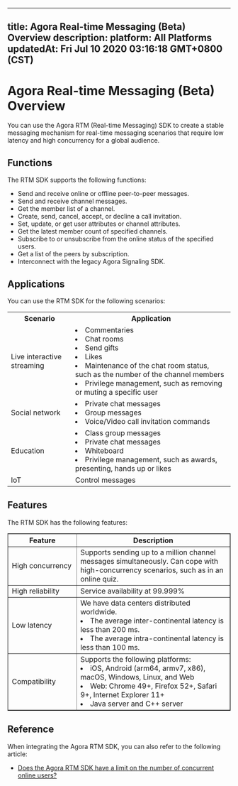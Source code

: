 
---
title: Agora Real-time Messaging (Beta) Overview
description: 
platform: All Platforms
updatedAt: Fri Jul 10 2020 03:16:18 GMT+0800 (CST)
---
# Agora Real-time Messaging (Beta) Overview
You can use the Agora RTM (Real-time Messaging) SDK to create a stable messaging mechanism for real-time messaging scenarios that require low latency and high concurrency for a global audience. 

## Functions

The RTM SDK supports the following functions:

-   Send and receive online or offline peer-to-peer messages.
-   Send and receive channel messages.
-   Get the member list of a channel.
-   Create, send, cancel, accept, or decline a call invitation. 
-   Set, update, or get user attributes or channel attributes.
-   Get the latest member count of specified channels. 
-   Subscribe to or unsubscribe from the online status of the specified users.
-   Get a list of the peers by subscription.
-   Interconnect with the legacy Agora Signaling SDK.


## Applications

You can use the RTM SDK for the following scenarios:

<table>
  <tr>
    <th>Scenario</th>
    <th>Application</th>
  </tr>
  <tr>
    <td>Live interactive streaming</td>
    <td><li>Commentaries<br><li>Chat rooms<br><li>Send gifts<br><li>Likes<br><li>Maintenance of the chat room status, such as the number of the channel members<br><li>Privilege management, such as removing or muting a specific user<br></td>
  </tr>
  <tr>
    <td>Social network</td>
    <td><li>Private chat messages<br><li>Group messages<br><li>Voice/Video call invitation commands<br></td>
  </tr>
  <tr>
    <td>Education</td>
    <td><li>Class group messages<br><li>Private chat messages<br><li>Whiteboard<br><li>Privilege management, such as awards, presenting, hands up or likes<br></td>
  </tr>
  <tr>
    <td>IoT</td>
    <td>Control messages</td>
  </tr>
</table>

## Features

The RTM SDK has the following features:

<table border="1" width="100%">
  <tr>
    <th width="20%">Feature </th>
    <th width="50%">Description</th>
  </tr>
  <tr>
    <td>High concurrency</td>
    <td>Supports sending up to a million channel messages simultaneously. Can cope with high-concurrency scenarios, such as in an online quiz. <br></td>
  </tr>
  <tr>
    <td>High reliability</td>
    <td>Service availability at 99.999%</td>
  </tr>
	  <tr>
    <td>Low latency</td>
    <td>We have data centers distributed worldwide. <li>The average inter-continental latency is less than 200 ms.<br><li>The average intra-continental latency is less than 100 ms.<br></td>
  </tr>
	  <tr>
    <td>Compatibility</td>
    <td>Supports the following platforms:<li>iOS, Android (arm64, armv7, x86), macOS, Windows, Linux, and Web<br><li> Web: Chrome 49+, Firefox 52+, Safari 9+, Internet Explorer 11+<br><li>Java server and C++ server<br></td>
  </tr>
</table>


## Reference

When integrating the Agora RTM SDK, you can also refer to the following article:

- [Does the Agora RTM SDK have a limit on the number of concurrent online users?](https://docs.agora.io/en/faq/rtm_concurrency)
